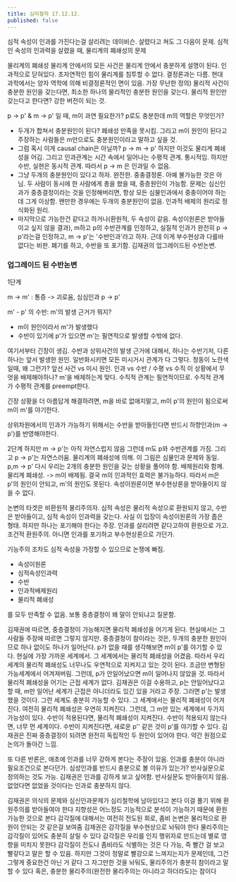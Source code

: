 ```yaml
---
title: 심리철학 17.12.12.
published: false
---
```


심적 속성이 인과를 가진다는걸 살리려는 데이비슨.
살렸다고 쳐도 그 다음이 문제. 심적인 속성의 인과력을 살렸을 때, 물리계의 폐쇄성의 문제

물리계의 폐쇄성
물리계 안에서의 모든 사건은 물리계 안에서 충분하게 설명이 된다.
인과적으로 닫혀있다.
초자연적인 힘이 물리계를 침투할 수 없다.
결정론과는 다름. 현대 과학에서는 양자 역학에 의해 비결정론적인 면이 있음.
가장 무난한 정의) 물리적 사건이 충분한 원인을 갖는다면, 최소한 하나의 물리적인 충분한 원인을 갖는다.
물리적 원인만 갖는다고 한다면? 강한 버전이 되는 것.

p -> p' & m -> p' 일 때, m이 과연 필요한가?
p로도 충분한데 m의 역할은 무엇인가?

- 두개가 합쳐서 충분원인이 된다? 폐쇄성 만족을 못시킴. 그리고 m이 원인이 된다고 주장하는 사람들은 m만으로도 충분원인이라고 말하고 싶을 것.
- 그럼 혹시 이게 causal chain은 아닐까? p -> m -> p' 하지만 이것도 물리계 폐쇄성을 어김. 그리고 인과관계는 시간 속에서 일어나는 수평적 관계. 통시적임. 하지만 수반, 실현은 동시적 관계. 따라서 p -> m 은 인과일 수 없음.
- 그냥 두개의 충분원인이 있다고 하자. 완전한. 중충결정론. 아예 불가능한 것은 아님. 두 사람이 동시에 한 사람에게 총을 쐈을 때, 중층원인이 가능함. 문제는 심신인과가 중층결정이라는 것을 인정해버리면, 항상 모든 심물인과에서 중충이어야 하는데 그게 이상함. 왠만한 경우에는 두개의 충분원인이 없음. 인과적 배제의 원리로 정식화된 원리.
- 마지막으로 가능한건 같다고 하거나(환원적, 두 속성이 같음. 속성이원론은 받아들이고 싶지 않을 결과), m하고 p의 수반관계를 인정하고, 실질적 인과가 완전히 p -> p'라는걸 인정하고, m -> p'는 '수반인과'라고 하자. 근데 이게 부수현상과 다를바 없다는 비판. 폐기를 하고, 수반을 또 포기함. 김재권의 업그레이드된 수반논변.

### 업그레이드 된 수반논변
1단계

m -> m' : 통증 -> 괴로움, 심심인과
p -> p'

m' - p' 의 수반: m'의 발생 근거가 뭐지?
- m이 원인이라서 m'가 발생했다
- 수반이 있기에 p'가 있으면 m'는 필연적으로 발생할 수밖에 없다.

여기서부터 긴장이 생김. 수반과 상위사건의 발생 근거에 대해서, 하나는 수반기저, 다른 하나는 앞서 발생한 원인.
일반화시키면 모든 미시거시 관계가 다 그렇다. 청동이 노란색일때, 왜 그런가? 앞선 사건 vs 미시 원인.
인과 vs 수반 / 수평 vs 수직
이 상황에서 무엇을 배제해야하나? m'을 배제하는게 맞다. 수직적 관계는 필연적이므로. 수직적 관계가 수평적 관계를 preempt한다.

긴장 상황을 더 아름답게 해결하려면, m을 바로 없애지말고,
m이 p'의 원인이 됨으로써 m이 m'를 야기한다.

상위차원에서의 인과가 가능하기 위해서는 수반을 받아들인다면 반드시 하향인과(m -> p')를 반영해야한다.

2단계
하지만 m -> p'는 아직 자연스럽지 않음
그런데 m도 p와 수반관계를 가짐. 그리고 p -> p'는 자연스러움. 물리계의 폐쇄성에 의해.
이 그림은 심물인과 문제와 동일. p,m -> p'
다시 우리는 2개의 충분한 원인을 갖는 상황을 풀어야 함. 배제원리와 함께. 물리계 폐쇄성. -> m이 배제됨.
결국 m의 인과적인 효력은 불가능하다. 따라서 m은 p'의 원인이 안되고, m'의 원인도 못된다.
속성이원론이면 부수현상론을 받아들이지 않을 수 없다.

논변의 타겟은 비환원적 물리주의자. 심적 속성은 물리적 속성으로 환원되지 않고, 수반은 받아들이고, 심적 속성이 인과력을 갖는다.
사실 이 입장이 속성이원론의 가장 좁은 형태. 하지만 하나는 포기해야 한다는 주장.
인과를 살리려면 같다고하여 환원으로 가고. 조건적 환원주의.
아니면 인과를 포기하고 부수현상론으로 가던가.

기능주의 조차도 심적 속성을 가정할 수 있으므로 논쟁에 빠짐.
- 속성이원론
- 심적속성인과력
- 수반
- 인과적배제원리
- 물리적 폐쇄성

를 모두 만족할 수 없음.
보통 중층결정이 왜 말이 안되냐고 질문함.

김재권에 따르면, 중층결정이 가능해지면 물리적 폐쇄성을 어기게 된다. 현실에서는 그 사람들 주장에 따르면 그렇지 않지만.
중층결정이 참이라는 것은, 두개의 충분한 원인이므로 하나 없이도 하나가 일어난다. p가 없을 때를 생각해보면 m이 p'를 야기할 수 있다. 현실에 가장 가까운 세계에서. 그 세계에서는 물리적 폐쇄성을 어겼음. 따라서 우리 세계의 물리적 폐쇄성도 너무나도 우연적으로 지켜지고 있는 것이 된다. 조금만 변형된 가능세계에서 어겨져버림.
그런데, p가 안일어났으면 m이 일어나지 않았을 것. 따라서 물리적 폐쇄성을 어기는 근접 세계가 없다.
김재권은 이걸 수용하고, p는 안일어났다고 할 때, m만 일어난 세계가 근접은 아니더라도 있긴 있을 거라고 주장. 그러면 p'는 발생했을 것이다. 그런 세계도 충분히 가능할 수 있다. 그 세계에서는 물리적 폐쇄성이 어겨진다. 여전히 물리적 폐쇄성은 우연히 지켜진다.
그런데, 그 m만 있는 세계에서 두가지 가능성이 있다. 수반이 적용된다면, 물리적 폐쇄성이 지켜진다. 수반이 적용되지 않는다면, 너무 먼 세계이다. 수반이 지켜진다면, 새로운 p'' 같은 것이 p'를 야기할 수 있다.
김재권은 진짜 중층결정이 되려면 완전히 독립적인 두 원인이 있어야 한다. 약간 원점으로 논의가 돌아간 느낌.

또 다른 반론은, 애초에 인과를 너무 강하게 본다는 주장이 있음. 인과를 충분이 아니라 필요조건으로 본다던가. 심성인과를 반드시 충분으로 볼 이유가 있는가? 반사실문으로 정의하는 것도 가능. 김재권은 인과를 강하게 보고 싶어함. 반사실문도 받아들이지 않음. 없었다면 없었을 것이다는 인과로 충분하지 않다.


김재권은
의식의 문제와 심신인과문제가 심리철학에 남아있다고 본다
이걸 풀기 위해 환원주의를 받아들여야 한다
지향성은 어느정도 기능적으로 분석이 가능하기 때문에 환원가능한 것으로 본다
감각질에 대해서는 여전히 전도된 회로, 좀비 논변은 물리적으로 환원이 안되는 것 같은걸 보여줌
김재권은 감각질을 부수현상으로 놔둬야 한다
물리주의는 감각질이 있어도 충분히 살릴 수 있다
감각질은 우리를 인지 행위자로 만드는데 별로 영향을 미치지 못한다
감각질이 전도나 좀비라도 식별하는 것은 다 가능, 즉 빨간 걸 보고 빨갛다고 말은 할 수 있음. 하지만 그것이 정말로 빨강으로 느껴지는지가 문제인데, 그건 그렇게 중요한건 아닌 거 같다
그 자그만한 것을 놔둬도, 물리주의가 충분히 참이라고 말할 수 있다
혹은, 충분한 물리주의(완전한 물리주의는 아니라고 하더라도)는 참이다
